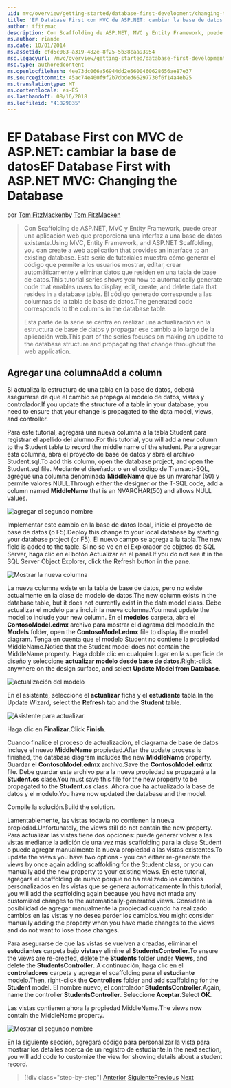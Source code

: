 ```yaml
---
uid: mvc/overview/getting-started/database-first-development/changing-the-database
title: 'EF Database First con MVC de ASP.NET: cambiar la base de datos | Microsoft Docs'
author: tfitzmac
description: Con Scaffolding de ASP.NET, MVC y Entity Framework, puede crear una aplicación web que proporciona una interfaz a una base de datos existente. Este tutorial seri...
ms.author: riande
ms.date: 10/01/2014
ms.assetid: cfd5c083-a319-482e-8f25-5b38caa93954
msc.legacyurl: /mvc/overview/getting-started/database-first-development/changing-the-database
msc.type: authoredcontent
ms.openlocfilehash: 4ee73dc066a56944dd2e5600460628656ae87e37
ms.sourcegitcommit: 45ac74e400f9f2b7dbded66297730f6f14a4eb25
ms.translationtype: MT
ms.contentlocale: es-ES
ms.lasthandoff: 08/16/2018
ms.locfileid: "41829035"
---
```

<a name="ef-database-first-with-aspnet-mvc-changing-the-database"></a><span data-ttu-id="f7e5f-104">EF Database First con MVC de ASP.NET: cambiar la base de datos</span><span class="sxs-lookup"><span data-stu-id="f7e5f-104">EF Database First with ASP.NET MVC: Changing the Database</span></span>
====================
<span data-ttu-id="f7e5f-105">por [Tom FitzMacken](https://github.com/tfitzmac)</span><span class="sxs-lookup"><span data-stu-id="f7e5f-105">by [Tom FitzMacken](https://github.com/tfitzmac)</span></span>

> <span data-ttu-id="f7e5f-106">Con Scaffolding de ASP.NET, MVC y Entity Framework, puede crear una aplicación web que proporciona una interfaz a una base de datos existente.</span><span class="sxs-lookup"><span data-stu-id="f7e5f-106">Using MVC, Entity Framework, and ASP.NET Scaffolding, you can create a web application that provides an interface to an existing database.</span></span> <span data-ttu-id="f7e5f-107">Esta serie de tutoriales muestra cómo generar el código que permite a los usuarios mostrar, editar, crear automáticamente y eliminar datos que residen en una tabla de base de datos.</span><span class="sxs-lookup"><span data-stu-id="f7e5f-107">This tutorial series shows you how to automatically generate code that enables users to display, edit, create, and delete data that resides in a database table.</span></span> <span data-ttu-id="f7e5f-108">El código generado corresponde a las columnas de la tabla de base de datos.</span><span class="sxs-lookup"><span data-stu-id="f7e5f-108">The generated code corresponds to the columns in the database table.</span></span>
> 
> <span data-ttu-id="f7e5f-109">Esta parte de la serie se centra en realizar una actualización en la estructura de base de datos y propagar ese cambio a lo largo de la aplicación web.</span><span class="sxs-lookup"><span data-stu-id="f7e5f-109">This part of the series focuses on making an update to the database structure and propagating that change throughout the web application.</span></span>


## <a name="add-a-column"></a><span data-ttu-id="f7e5f-110">Agregar una columna</span><span class="sxs-lookup"><span data-stu-id="f7e5f-110">Add a column</span></span>

<span data-ttu-id="f7e5f-111">Si actualiza la estructura de una tabla en la base de datos, deberá asegurarse de que el cambio se propaga al modelo de datos, vistas y controlador.</span><span class="sxs-lookup"><span data-stu-id="f7e5f-111">If you update the structure of a table in your database, you need to ensure that your change is propagated to the data model, views, and controller.</span></span>

<span data-ttu-id="f7e5f-112">Para este tutorial, agregará una nueva columna a la tabla Student para registrar el apellido del alumno.</span><span class="sxs-lookup"><span data-stu-id="f7e5f-112">For this tutorial, you will add a new column to the Student table to record the middle name of the student.</span></span> <span data-ttu-id="f7e5f-113">Para agregar esta columna, abra el proyecto de base de datos y abra el archivo Student.sql.</span><span class="sxs-lookup"><span data-stu-id="f7e5f-113">To add this column, open the database project, and open the Student.sql file.</span></span> <span data-ttu-id="f7e5f-114">Mediante el diseñador o en el código de Transact-SQL, agregue una columna denominada **MiddleName** que es un nvarchar (50) y permite valores NULL.</span><span class="sxs-lookup"><span data-stu-id="f7e5f-114">Through either the designer or the T-SQL code, add a column named **MiddleName** that is an NVARCHAR(50) and allows NULL values.</span></span>

![agregar el segundo nombre](changing-the-database/_static/image1.png)

<span data-ttu-id="f7e5f-116">Implementar este cambio en la base de datos local, inicie el proyecto de base de datos (o F5).</span><span class="sxs-lookup"><span data-stu-id="f7e5f-116">Deploy this change to your local database by starting your database project (or F5).</span></span> <span data-ttu-id="f7e5f-117">El nuevo campo se agrega a la tabla.</span><span class="sxs-lookup"><span data-stu-id="f7e5f-117">The new field is added to the table.</span></span> <span data-ttu-id="f7e5f-118">Si no se ve en el Explorador de objetos de SQL Server, haga clic en el botón Actualizar en el panel.</span><span class="sxs-lookup"><span data-stu-id="f7e5f-118">If you do not see it in the SQL Server Object Explorer, click the Refresh button in the pane.</span></span>

![Mostrar la nueva columna](changing-the-database/_static/image2.png)

<span data-ttu-id="f7e5f-120">La nueva columna existe en la tabla de base de datos, pero no existe actualmente en la clase de modelo de datos.</span><span class="sxs-lookup"><span data-stu-id="f7e5f-120">The new column exists in the database table, but it does not currently exist in the data model class.</span></span> <span data-ttu-id="f7e5f-121">Debe actualizar el modelo para incluir la nueva columna.</span><span class="sxs-lookup"><span data-stu-id="f7e5f-121">You must update the model to include your new column.</span></span> <span data-ttu-id="f7e5f-122">En el **modelos** carpeta, abra el **ContosoModel.edmx** archivo para mostrar el diagrama del modelo.</span><span class="sxs-lookup"><span data-stu-id="f7e5f-122">In the **Models** folder, open the **ContosoModel.edmx** file to display the model diagram.</span></span> <span data-ttu-id="f7e5f-123">Tenga en cuenta que el modelo Student no contiene la propiedad MiddleName.</span><span class="sxs-lookup"><span data-stu-id="f7e5f-123">Notice that the Student model does not contain the MiddleName property.</span></span> <span data-ttu-id="f7e5f-124">Haga doble clic en cualquier lugar en la superficie de diseño y seleccione **actualizar modelo desde base de datos**.</span><span class="sxs-lookup"><span data-stu-id="f7e5f-124">Right-click anywhere on the design surface, and select **Update Model from Database**.</span></span>

![actualización del modelo](changing-the-database/_static/image3.png)

<span data-ttu-id="f7e5f-126">En el asistente, seleccione el **actualizar** ficha y el **estudiante** tabla.</span><span class="sxs-lookup"><span data-stu-id="f7e5f-126">In the Update Wizard, select the **Refresh** tab and the **Student** table.</span></span>

![Asistente para actualizar](changing-the-database/_static/image4.png)

<span data-ttu-id="f7e5f-128">Haga clic en **Finalizar**.</span><span class="sxs-lookup"><span data-stu-id="f7e5f-128">Click **Finish**.</span></span>

<span data-ttu-id="f7e5f-129">Cuando finalice el proceso de actualización, el diagrama de base de datos incluye el nuevo **MiddleName** propiedad.</span><span class="sxs-lookup"><span data-stu-id="f7e5f-129">After the update process is finished, the database diagram includes the new **MiddleName** property.</span></span> <span data-ttu-id="f7e5f-130">Guardar el **ContosoModel.edmx** archivo.</span><span class="sxs-lookup"><span data-stu-id="f7e5f-130">Save the **ContosoModel.edmx** file.</span></span> <span data-ttu-id="f7e5f-131">Debe guardar este archivo para la nueva propiedad se propagará a la **Student.cs** clase.</span><span class="sxs-lookup"><span data-stu-id="f7e5f-131">You must save this file for the new property to be propagated to the **Student.cs** class.</span></span> <span data-ttu-id="f7e5f-132">Ahora que ha actualizado la base de datos y el modelo.</span><span class="sxs-lookup"><span data-stu-id="f7e5f-132">You have now updated the database and the model.</span></span>

<span data-ttu-id="f7e5f-133">Compile la solución.</span><span class="sxs-lookup"><span data-stu-id="f7e5f-133">Build the solution.</span></span>

<span data-ttu-id="f7e5f-134">Lamentablemente, las vistas todavía no contienen la nueva propiedad.</span><span class="sxs-lookup"><span data-stu-id="f7e5f-134">Unfortunately, the views still do not contain the new property.</span></span> <span data-ttu-id="f7e5f-135">Para actualizar las vistas tiene dos opciones: puede generar volver a las vistas mediante la adición de una vez más scaffolding para la clase Student o puede agregar manualmente la nueva propiedad a las vistas existentes.</span><span class="sxs-lookup"><span data-stu-id="f7e5f-135">To update the views you have two options - you can either re-generate the views by once again adding scaffolding for the Student class, or you can manually add the new property to your existing views.</span></span> <span data-ttu-id="f7e5f-136">En este tutorial, agregará el scaffolding de nuevo porque no ha realizado los cambios personalizados en las vistas que se genera automáticamente.</span><span class="sxs-lookup"><span data-stu-id="f7e5f-136">In this tutorial, you will add the scaffolding again because you have not made any customized changes to the automatically-generated views.</span></span> <span data-ttu-id="f7e5f-137">Considere la posibilidad de agregar manualmente la propiedad cuando ha realizado cambios en las vistas y no desea perder los cambios.</span><span class="sxs-lookup"><span data-stu-id="f7e5f-137">You might consider manually adding the property when you have made changes to the views and do not want to lose those changes.</span></span>

<span data-ttu-id="f7e5f-138">Para asegurarse de que las vistas se vuelven a creadas, eliminar el **estudiantes** carpeta bajo **vistas**y elimine el **StudentsController**.</span><span class="sxs-lookup"><span data-stu-id="f7e5f-138">To ensure the views are re-created, delete the **Students** folder under **Views**, and delete the **StudentsController**.</span></span> <span data-ttu-id="f7e5f-139">A continuación, haga clic en el **controladores** carpeta y agregar el scaffolding para el **estudiante** modelo.</span><span class="sxs-lookup"><span data-stu-id="f7e5f-139">Then, right-click the **Controllers** folder and add scaffolding for the **Student** model.</span></span> <span data-ttu-id="f7e5f-140">El nombre nuevo, el controlador **StudentsController**.</span><span class="sxs-lookup"><span data-stu-id="f7e5f-140">Again, name the controller **StudentsController**.</span></span> <span data-ttu-id="f7e5f-141">Seleccione **Aceptar**.</span><span class="sxs-lookup"><span data-stu-id="f7e5f-141">Select **OK**.</span></span>

<span data-ttu-id="f7e5f-142">Las vistas contienen ahora la propiedad MiddleName.</span><span class="sxs-lookup"><span data-stu-id="f7e5f-142">The views now contain the MiddleName property.</span></span>

![Mostrar el segundo nombre](changing-the-database/_static/image5.png)

<span data-ttu-id="f7e5f-144">En la siguiente sección, agregará código para personalizar la vista para mostrar los detalles acerca de un registro de estudiante.</span><span class="sxs-lookup"><span data-stu-id="f7e5f-144">In the next section, you will add code to customize the view for showing details about a student record.</span></span>

> [!div class="step-by-step"]
> <span data-ttu-id="f7e5f-145">[Anterior](generating-views.md)
> [Siguiente](customizing-a-view.md)</span><span class="sxs-lookup"><span data-stu-id="f7e5f-145">[Previous](generating-views.md)
[Next](customizing-a-view.md)</span></span>
